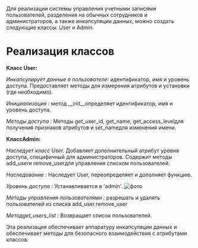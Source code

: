 Для реализации системы управления учетными
записями пользователей, разделения на обычных
сотрудников и администраторов, а также инкапсуляции
данных, можно создать следующие классы: User и Admin.

# Реализация классов
**Класс User:**

*Инкапсулирует данные о пользователе:* идентификатор, имя и уровень 
доступа.
Предоставляет методы для измерения атрибутов и установки 
(где необходимо).

_Инициализация :_ метод __init__определяет идентификатор, имя и уровень доступа.

_Методы доступа :_ Методы get_user_id, get_name, get_access_levelдля получения признаков атрибутов и set_nameдля изменения имени.

**КлассAdmin:**

_Наследует класс User._
Добавляет дополнительный атрибут уровня доступа, специфичный для 
администраторов.
Содержит методы add_userи remove_userдля управления списком 
пользователей.

_Наследование :_ Наследует User, переопределяет и дополняет функцию.

_Уровень доступа :_ Устанавливается в 'admin'.
![фото](https://avatars.dzeninfra.ru/get-zen_doc/1637352/pub_62d3b8f6ac1f664e51d629fb_62d3b94f73d68b4415d0e277/scale_1200)

_Методы управления пользователями :_ разрешать и удалять пользователей из списка add_user.remove_user

_Методget_users_list :_ Возвращает список пользователей.

Эта реализация обеспечивает аппаратуру инкапсуляции данных и 
обеспечивает методы для безопасного взаимодействия с атрибутами 
классов.
 
